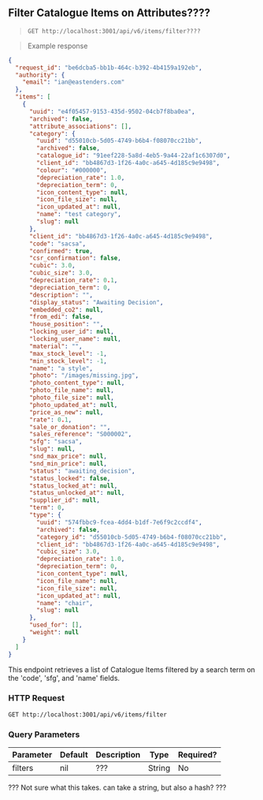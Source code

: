 ## Filter Catalogue Items on Attributes????

> `GET http://localhost:3001/api/v6/items/filter????`

> Example response

```json
{
  "request_id": "be6dcba5-bb1b-464c-b392-4b4159a192eb",
  "authority": {
    "email": "ian@eastenders.com"
  },
  "items": [
    {
      "uuid": "e4f05457-9153-435d-9502-04cb7f8ba0ea",
      "archived": false,
      "attribute_associations": [],
      "category": {
        "uuid": "d55010cb-5d05-4749-b6b4-f08070cc21bb",
        "archived": false,
        "catalogue_id": "91eef228-5a8d-4eb5-9a44-22af1c6307d0",
        "client_id": "bb4867d3-1f26-4a0c-a645-4d185c9e9498",
        "colour": "#000000",
        "depreciation_rate": 1.0,
        "depreciation_term": 0,
        "icon_content_type": null,
        "icon_file_size": null,
        "icon_updated_at": null,
        "name": "test category",
        "slug": null
      },
      "client_id": "bb4867d3-1f26-4a0c-a645-4d185c9e9498",
      "code": "sacsa",
      "confirmed": true,
      "csr_confirmation": false,
      "cubic": 3.0,
      "cubic_size": 3.0,
      "depreciation_rate": 0.1,
      "depreciation_term": 0,
      "description": "",
      "display_status": "Awaiting Decision",
      "embedded_co2": null,
      "from_edi": false,
      "house_position": "",
      "locking_user_id": null,
      "locking_user_name": null,
      "material": "",
      "max_stock_level": -1,
      "min_stock_level": -1,
      "name": "a style",
      "photo": "/images/missing.jpg",
      "photo_content_type": null,
      "photo_file_name": null,
      "photo_file_size": null,
      "photo_updated_at": null,
      "price_as_new": null,
      "rate": 0.1,
      "sale_or_donation": "",
      "sales_reference": "S000002",
      "sfg": "sacsa",
      "slug": null,
      "snd_max_price": null,
      "snd_min_price": null,
      "status": "awaiting_decision",
      "status_locked": false,
      "status_locked_at": null,
      "status_unlocked_at": null,
      "supplier_id": null,
      "term": 0,
      "type": {
        "uuid": "574fbbc9-fcea-4dd4-b1df-7e6f9c2ccdf4",
        "archived": false,
        "category_id": "d55010cb-5d05-4749-b6b4-f08070cc21bb",
        "client_id": "bb4867d3-1f26-4a0c-a645-4d185c9e9498",
        "cubic_size": 3.0,
        "depreciation_rate": 1.0,
        "depreciation_term": 0,
        "icon_content_type": null,
        "icon_file_name": null,
        "icon_file_size": null,
        "icon_updated_at": null,
        "name": "chair",
        "slug": null
      },
      "used_for": [],
      "weight": null
    }
  ]
}
```

This endpoint retrieves a list of Catalogue Items filtered by a search term on the 'code', 'sfg', and 'name' fields. 

### HTTP Request

`GET http://localhost:3001/api/v6/items/filter`


### Query Parameters

Parameter | Default | Description | Type | Required?
--------- | ------- | ----------- | ---- | --------
filters | nil | ??? | String | No

??? Not sure what this takes. can take a string, but also a hash? ???